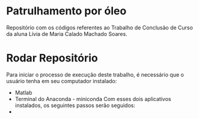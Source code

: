 # Patrulhamento por óleo
Repositório com os códigos referentes ao Trabalho de Conclusão de Curso da aluna Lívia de Maria Calado Machado Soares.

# Rodar Repositório

Para iniciar o processo de execução deste trabalho, é necessário que o usuário tenha em seu computador instalado: 
- Matlab
- Terminal do Anaconda - miniconda
Com esses dois aplicativos instalados, os seguintes passos serão seguidos: 
- 
